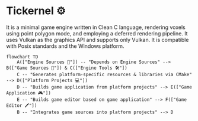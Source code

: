 # Tickernel ⚙
 It is a minimal game engine written in Clean C language, rendering voxels using point polygon mode, and employing a deferred rendering pipeline. It uses Vulkan as the graphics API and supports only Vulkan. It is compatible with Posix standards and the Windows platform.

``` mermaid
flowchart TD
    A(["Engine Sources 📘"]) -- "Depends on Engine Sources" --> B(["Game Sources 📙"]) & C(["Engine Tools 🛠️"])
    C -- "Generates platform-specific resources & libraries via CMake" --> D(["Platform Projects 💻"])
    D -- "Builds game application from platform projects" --> E(["Game Application 🎮"])
    E -- "Builds game editor based on game application" --> F(["Game Editor 🖊️"])
    B -- "Integrates game sources into platform projects" --> D
```

